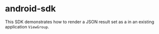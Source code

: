 android-sdk
====================

This SDK demonstrates how to render a JSON result set as a in an existing application `ViewGroup`.
